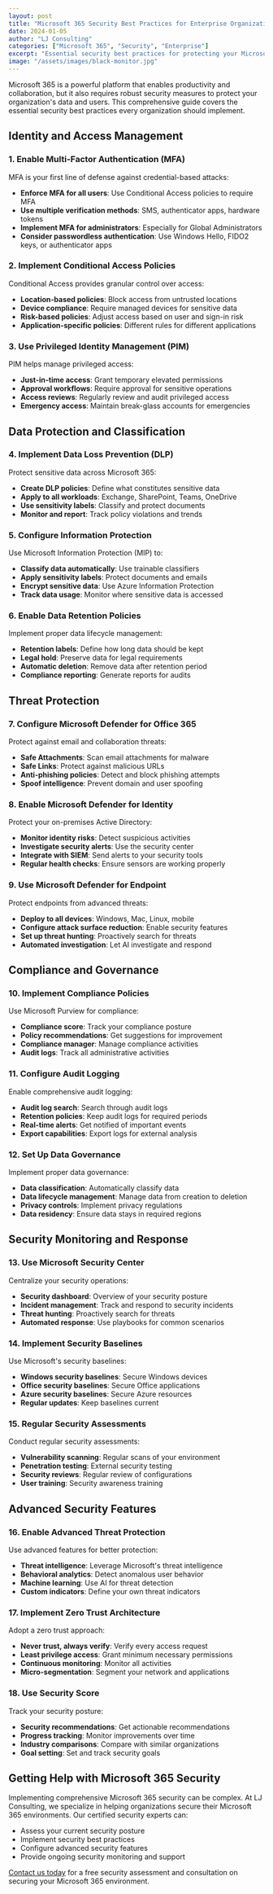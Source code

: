 ```yaml
---
layout: post
title: "Microsoft 365 Security Best Practices for Enterprise Organizations"
date: 2024-01-05
author: "LJ Consulting"
categories: ["Microsoft 365", "Security", "Enterprise"]
excerpt: "Essential security best practices for protecting your Microsoft 365 environment, including identity protection, data security, and threat management."
image: "/assets/images/black-monitor.jpg"
---
```


Microsoft 365 is a powerful platform that enables productivity and collaboration, but it also requires robust security measures to protect your organization's data and users. This comprehensive guide covers the essential security best practices every organization should implement.

## Identity and Access Management

### 1. Enable Multi-Factor Authentication (MFA)

MFA is your first line of defense against credential-based attacks:

- **Enforce MFA for all users**: Use Conditional Access policies to require MFA
- **Use multiple verification methods**: SMS, authenticator apps, hardware tokens
- **Implement MFA for administrators**: Especially for Global Administrators
- **Consider passwordless authentication**: Use Windows Hello, FIDO2 keys, or authenticator apps

### 2. Implement Conditional Access Policies

Conditional Access provides granular control over access:

- **Location-based policies**: Block access from untrusted locations
- **Device compliance**: Require managed devices for sensitive data
- **Risk-based policies**: Adjust access based on user and sign-in risk
- **Application-specific policies**: Different rules for different applications

### 3. Use Privileged Identity Management (PIM)

PIM helps manage privileged access:

- **Just-in-time access**: Grant temporary elevated permissions
- **Approval workflows**: Require approval for sensitive operations
- **Access reviews**: Regularly review and audit privileged access
- **Emergency access**: Maintain break-glass accounts for emergencies

## Data Protection and Classification

### 4. Implement Data Loss Prevention (DLP)

Protect sensitive data across Microsoft 365:

- **Create DLP policies**: Define what constitutes sensitive data
- **Apply to all workloads**: Exchange, SharePoint, Teams, OneDrive
- **Use sensitivity labels**: Classify and protect documents
- **Monitor and report**: Track policy violations and trends

### 5. Configure Information Protection

Use Microsoft Information Protection (MIP) to:

- **Classify data automatically**: Use trainable classifiers
- **Apply sensitivity labels**: Protect documents and emails
- **Encrypt sensitive data**: Use Azure Information Protection
- **Track data usage**: Monitor where sensitive data is accessed

### 6. Enable Data Retention Policies

Implement proper data lifecycle management:

- **Retention labels**: Define how long data should be kept
- **Legal hold**: Preserve data for legal requirements
- **Automatic deletion**: Remove data after retention period
- **Compliance reporting**: Generate reports for audits

## Threat Protection

### 7. Configure Microsoft Defender for Office 365

Protect against email and collaboration threats:

- **Safe Attachments**: Scan email attachments for malware
- **Safe Links**: Protect against malicious URLs
- **Anti-phishing policies**: Detect and block phishing attempts
- **Spoof intelligence**: Prevent domain and user spoofing

### 8. Enable Microsoft Defender for Identity

Protect your on-premises Active Directory:

- **Monitor identity risks**: Detect suspicious activities
- **Investigate security alerts**: Use the security center
- **Integrate with SIEM**: Send alerts to your security tools
- **Regular health checks**: Ensure sensors are working properly

### 9. Use Microsoft Defender for Endpoint

Protect endpoints from advanced threats:

- **Deploy to all devices**: Windows, Mac, Linux, mobile
- **Configure attack surface reduction**: Enable security features
- **Set up threat hunting**: Proactively search for threats
- **Automated investigation**: Let AI investigate and respond

## Compliance and Governance

### 10. Implement Compliance Policies

Use Microsoft Purview for compliance:

- **Compliance score**: Track your compliance posture
- **Policy recommendations**: Get suggestions for improvement
- **Compliance manager**: Manage compliance activities
- **Audit logs**: Track all administrative activities

### 11. Configure Audit Logging

Enable comprehensive audit logging:

- **Audit log search**: Search through audit logs
- **Retention policies**: Keep audit logs for required periods
- **Real-time alerts**: Get notified of important events
- **Export capabilities**: Export logs for external analysis

### 12. Set Up Data Governance

Implement proper data governance:

- **Data classification**: Automatically classify data
- **Data lifecycle management**: Manage data from creation to deletion
- **Privacy controls**: Implement privacy regulations
- **Data residency**: Ensure data stays in required regions

## Security Monitoring and Response

### 13. Use Microsoft Security Center

Centralize your security operations:

- **Security dashboard**: Overview of your security posture
- **Incident management**: Track and respond to security incidents
- **Threat hunting**: Proactively search for threats
- **Automated response**: Use playbooks for common scenarios

### 14. Implement Security Baselines

Use Microsoft's security baselines:

- **Windows security baselines**: Secure Windows devices
- **Office security baselines**: Secure Office applications
- **Azure security baselines**: Secure Azure resources
- **Regular updates**: Keep baselines current

### 15. Regular Security Assessments

Conduct regular security assessments:

- **Vulnerability scanning**: Regular scans of your environment
- **Penetration testing**: External security testing
- **Security reviews**: Regular review of configurations
- **User training**: Security awareness training

## Advanced Security Features

### 16. Enable Advanced Threat Protection

Use advanced features for better protection:

- **Threat intelligence**: Leverage Microsoft's threat intelligence
- **Behavioral analytics**: Detect anomalous user behavior
- **Machine learning**: Use AI for threat detection
- **Custom indicators**: Define your own threat indicators

### 17. Implement Zero Trust Architecture

Adopt a zero trust approach:

- **Never trust, always verify**: Verify every access request
- **Least privilege access**: Grant minimum necessary permissions
- **Continuous monitoring**: Monitor all activities
- **Micro-segmentation**: Segment your network and applications

### 18. Use Security Score

Track your security posture:

- **Security recommendations**: Get actionable recommendations
- **Progress tracking**: Monitor improvements over time
- **Industry comparisons**: Compare with similar organizations
- **Goal setting**: Set and track security goals

## Getting Help with Microsoft 365 Security

Implementing comprehensive Microsoft 365 security can be complex. At LJ Consulting, we specialize in helping organizations secure their Microsoft 365 environments. Our certified security experts can:

- Assess your current security posture
- Implement security best practices
- Configure advanced security features
- Provide ongoing security monitoring and support

[Contact us today](/contact) for a free security assessment and consultation on securing your Microsoft 365 environment.
